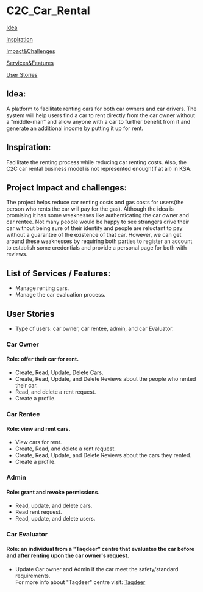 # C2C_Car_Rental
[Idea](https://github.com/jawaher-alqotym/C2C_Car_Rental/edit/main/README.md#idea "Idea")

[Inspiration](https://github.com/jawaher-alqotym/C2C_Car_Rental/edit/main/README.md#inspiration "Inspiration")

[Impact&Challenges](https://github.com/jawaher-alqotym/C2C_Car_Rental/edit/main/README.md#project-impact-and-challenges "Impact&Challenges")

[Services&Features](https://github.com/jawaher-alqotym/C2C_Car_Rental/edit/main/README.md#list-of-services--features "Services&Features")

[User Stories](https://github.com/jawaher-alqotym/C2C_Car_Rental/edit/main/README.md#user-stories "User Stories")
## Idea:
A platform to facilitate renting cars for both car owners and car drivers. The system will help users find a car to rent directly from the car owner without a “middle-man” and allow anyone with a car to further benefit from it and generate an additional income by putting it up for rent.

## Inspiration:
Facilitate the renting process while reducing car renting costs. Also, the C2C car rental business model is not represented enough(if at all) in KSA.

## Project Impact and challenges:
The project helps reduce car renting costs and gas costs for users(the person who rents the car will pay for the gas). Although the idea is promising it has some weaknesses like authenticating the car owner and car rentee. Not many people would be happy to see strangers drive their car without being sure of their identity and people are reluctant to pay without a guarantee of the existence of that car. However, we can get around these weaknesses by requiring both parties to register an account to establish some credentials and provide a personal page for both with reviews.

## List of Services / Features:
- Manage renting cars.
- Manage the car evaluation process.


## User Stories
- Type of users: car owner, car rentee, admin, and car Evaluator.

### Car Owner
#### Role: offer their car for rent.
- Create, Read, Update, Delete Cars.
- Create, Read, Update, and Delete Reviews about the people who rented their car.
- Read, and delete a rent request.
- Create a profile.


### Car Rentee
#### Role: view and rent cars.
- View cars for rent.
- Create, Read, and delete a rent request.
- Create, Read, Update, and Delete Reviews about the cars they rented.
- Create a profile.

### Admin
#### Role: grant and revoke permissions.
- Read, update, and delete cars. 
- Read rent request.
- Read, update, and delete users.

### Car Evaluator
#### Role: an individual from a "Taqdeer" centre that evaluates the car before and after renting upon the car owner's request.
- Update Car owner and Admin if the car meet the safety/standard requirements.
<br>For more info about "Taqdeer" centre visit: [Taqdeer](https://taqeem.gov.sa/news/%D8%A7%D8%B9%D8%AA%D9%85%D8%A7%D8%AF-%D9%85%D8%B1%D8%A7%D9%83%D8%B2/ "Taqdeer")



